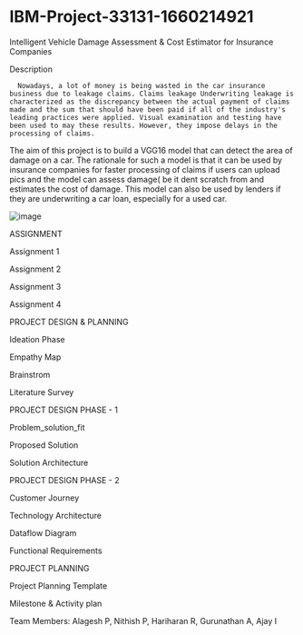 # IBM-Project-33131-1660214921
Intelligent Vehicle Damage Assessment &amp; Cost Estimator for Insurance Companies

Description

      Nowadays, a lot of money is being wasted in the car insurance business due to leakage claims. Claims leakage Underwriting leakage is characterized as the discrepancy between the actual payment of claims made and the sum that should have been paid if all of the industry's leading practices were applied. Visual examination and testing have been used to may these results. However, they impose delays in the processing of claims.

The aim of this project is to build a VGG16 model that can detect the area of damage on a car. The rationale for such a model is that it can be used by insurance companies for faster processing of claims if users can upload pics and the model can assess damage( be it dent scratch from and estimates the cost of damage. This model can also be used by lenders if they are underwriting a car loan, especially for a used car.

![image](https://user-images.githubusercontent.com/113255098/198994019-a3f33653-74c8-4613-957f-4702e3038a09.png)

ASSIGNMENT 

Assignment 1

Assignment 2

Assignment 3

Assignment 4

PROJECT DESIGN & PLANNING 

Ideation Phase

Empathy Map

Brainstrom

Literature Survey

PROJECT DESIGN PHASE - 1

Problem_solution_fit

Proposed Solution

Solution Architecture

PROJECT DESIGN PHASE - 2

Customer Journey

Technology Architecture

Dataflow Diagram

Functional Requirements

PROJECT PLANNING

Project Planning Template

Milestone & Activity plan

Team Members: Alagesh P, Nithish P, Hariharan R, Gurunathan A, Ajay I
